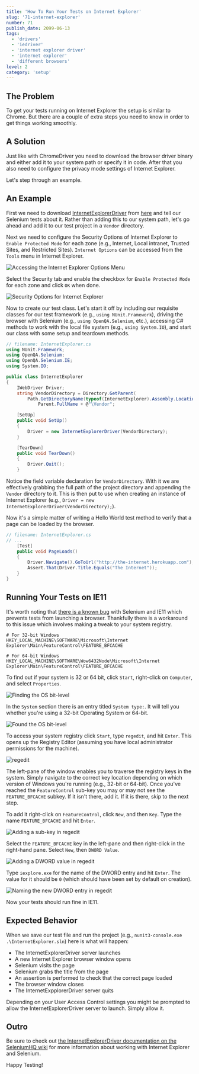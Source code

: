 ```yaml
---
title: 'How To Run Your Tests on Internet Explorer'
slug: '71-internet-explorer'
number: 71
publish_date: 2099-06-13
tags:
  - 'drivers'
  - 'iedriver'
  - 'internet explorer driver'
  - 'internet explorer'
  - 'different browsers'
level: 2
category: 'setup'
---
```


## The Problem

To get your tests running on Internet Explorer the setup is similar to Chrome. But there are a couple of extra steps you need to know in order to get things working smoothly.

## A Solution

Just like with ChromeDriver you need to download the browser driver binary and either add it to your system path or specify it in code. After that you also need to configure the privacy mode settings of Internet Explorer.

Let's step through an example.

## An Example

First we need to download [InternetExplorerDriver](https://github.com/SeleniumHQ/selenium/wiki/InternetExplorerDriver) from [here](http://selenium-release.storage.googleapis.com/index.html) and tell our Selenium tests about it. Rather than adding this to our system path, let's go ahead and add it to our test project in a `Vendor` directory.

Next we need to configure the Security Options of Internet Explorer to `Enable Protected Mode` for each zone (e.g., Internet, Local intranet, Trusted Sites, and Restricted Sites). `Internet Options` can be accessed from the `Tools` menu in Internet Explorer.

![Accessing the Internet Explorer Options Menu](./../images/internet-explorer/tools-options.png)

Select the Security tab and enable the checkbox for `Enable Protected Mode` for each zone and click `OK` when done.

![Security Options for Internet Explorer](./../images/internet-explorer/security-options.png)

Now to create our test class. Let's start it off by including our requisite classes for our test framework (e.g., `using NUnit.Framework`), driving the browser with Selenium (e.g., `using OpenQA.Selenium`, etc.), accessing C# methods to work with the local file system (e.g., `using System.IO`), and start our class with some setup and teardown methods.

```csharp
// filename: InternetExplorer.cs
using NUnit.Framework;
using OpenQA.Selenium;
using OpenQA.Selenium.IE;
using System.IO;

public class InternetExplorer
{
    IWebDriver Driver;
    string VendorDirectory = Directory.GetParent(
        Path.GetDirectoryName(typeof(InternetExplorer).Assembly.Location)).
            Parent.FullName + @"\Vendor";

    [SetUp]
    public void SetUp()
    {
        Driver = new InternetExplorerDriver(VendorDirectory);
    }

    [TearDown]
    public void TearDown()
    {
        Driver.Quit();
    }
```

Notice the field variable declaration for `VendorDirectory`. With it we are effectively grabbing the full path of the project directory and appending the `Vendor` directory to it. This is then put to use when creating an instance of Internet Explorer (e.g., `Driver = new InternetExplorerDriver(VendorDirectory);`).

Now it's a simple matter of writing a Hello World test method to verify that a page can be loaded by the browser.

```csharp
// filename: InternetExplorer.cs
// ...
    [Test]
    public void PageLoads()
    {
        Driver.Navigate().GoToUrl("http://the-internet.herokuapp.com");
        Assert.That(Driver.Title.Equals("The Internet"));
    }
}
```

## Running Your Tests on IE11

It's worth noting that [there is a known bug](https://github.com/seleniumhq/selenium-google-code-issue-archive/issues/6511#issuecomment-192149674) with Selenium and IE11 which prevents tests from launching a browser. Thankfully there is a workaround to this issue which involves making a tweak to your system registry.

```text
# For 32-bit Windows
HKEY_LOCAL_MACHINE\SOFTWARE\Microsoft\Internet Explorer\Main\FeatureControl\FEATURE_BFCACHE

# For 64-bit Windows
HKEY_LOCAL_MACHINE\SOFTWARE\Wow6432Node\Microsoft\Internet Explorer\Main\FeatureControl\FEATURE_BFCACHE
```

To find out if your system is 32 or 64 bit, click `Start`, right-click on `Computer`, and select `Properties`.

![Finding the OS bit-level](./../images/internet-explorer/find-os-bit-level.png)

In the `System` section there is an entry titled `System type:`. It will tell you whether you're using a 32-bit Operating System or 64-bit.

![Found the OS bit-level](./../images/internet-explorer/found-os-bit-level.png)

To access your system registry click `Start`, type `regedit`, and hit `Enter`. This opens up the Registry Editor (assuming you have local administrator permissions for the machine).

![regedit](./../images/internet-explorer/regedit.png)

The left-pane of the window enables you to traverse the registry keys in the system. Simply navigate to the correct key location depending on which version of Windows you're running (e.g., 32-bit or 64-bit). Once you've reached the `FeatureControl` sub-key you may or may not see the `FEATURE_BFCACHE` subkey. If it isn't there, add it. If it is there, skip to the next step.

To add it right-click on `FeatureControl`, click `New`, and then `Key`. Type the name `FEATURE_BFCACHE` and hit `Enter`.

![Adding a sub-key in regedit](./../images/internet-explorer/new-key-bfcache.png)

Select the `FEATURE_BFCACHE` key in the left-pane and then right-click in the right-hand pane. Select `New`, then `DWORD Value`.

![Adding a DWORD value in regedit](./../images/internet-explorer/new-dword.png)

Type `iexplore.exe` for the name of the DWORD entry and hit `Enter`. The value for it should be `0` (which should have been set by default on creation).

![Naming the new DWORD entry in regedit](./../images/internet-explorer/new-dword-with-name.png)

Now your tests should run fine in IE11.

## Expected Behavior

When we save our test file and run the project (e.g., `nunit3-console.exe .\InternetExplorer.sln`) here is what will happen:

- The InternetExplorerDriver server launches
- A new Internet Explorer browser window opens
- Selenium visits the page
- Selenium grabs the title from the page
- An assertion is performed to check that the correct page loaded
- The browser window closes
- The InternetExpplorerDriver server quits

Depending on your User Access Control settings you might be prompted to allow the InternetExplorerDriver server to launch. Simply allow it.

## Outro

Be sure to check out [the InternetExplorerDriver documentation on the SeleniumHQ wiki](https://github.com/SeleniumHQ/selenium/wiki/InternetExplorerDriver) for more information about working with Internet Explorer and Selenium.

Happy Testing!
